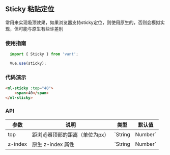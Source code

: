 ## Sticky 粘贴定位

常用来实现吸顶效果，如果浏览器支持sticky定位，则使用原生的，否则会模拟实现，但可能与原生有些许差别

### 使用指南

```javascript
  import { Sticky } from 'vant';

  Vue.use(sticky);
```
### 代码演示



```html
<ml-sticky :top="40">
    <span>40</span>
</ml-sticky>
```

### API

| 参数 | 说明 | 类型 | 默认值 |
|------|------|------|------|
| top | 距浏览器顶部的距离（单位为px） | `String | Number` | `0` |
| z-index | 原生 z-index 属性 | `String | Number` | `1` |
